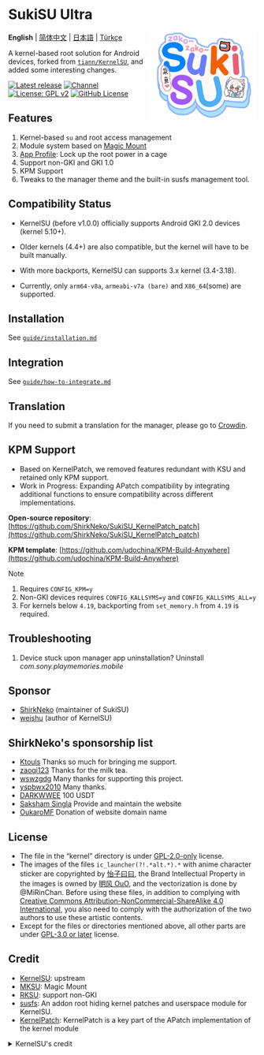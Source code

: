 # SukiSU Ultra
<img align='right' src='SukiSU-mini.svg' width='220px' alt="sukisu logo">


**English** | [简体中文](./zh/README.md) | [日本語](./ja/README.md) | [Türkçe](./tr/README.md)

A kernel-based root solution for Android devices, forked from [`tiann/KernelSU`](https://github.com/tiann/KernelSU), and added some interesting changes.

[![Latest release](https://img.shields.io/github/v/release/SukiSU-Ultra/SukiSU-Ultra?label=Release&logo=github)](https://github.com/tiann/KernelSU/releases/latest)
[![Channel](https://img.shields.io/badge/Follow-Telegram-blue.svg?logo=telegram)](https://t.me/Sukiksu)
[![License: GPL v2](https://img.shields.io/badge/License-GPL%20v2-orange.svg?logo=gnu)](https://www.gnu.org/licenses/old-licenses/gpl-2.0.en.html)
[![GitHub License](https://img.shields.io/github/license/tiann/KernelSU?logo=gnu)](/LICENSE)

## Features

1. Kernel-based `su` and root access management
2. Module system based on [Magic Mount](https://github.com/5ec1cff/KernelSU)
3. [App Profile](https://kernelsu.org/guide/app-profile.html): Lock up the root power in a cage
4. Support non-GKI and GKI 1.0
5. KPM Support
6. Tweaks to the manager theme and the built-in susfs management tool.

## Compatibility Status

- KernelSU (before v1.0.0) officially supports Android GKI 2.0 devices (kernel 5.10+).

- Older kernels (4.4+) are also compatible, but the kernel will have to be built manually.

- With more backports, KernelSU can supports 3.x kernel (3.4-3.18).

- Currently, only `arm64-v8a`, `armeabi-v7a (bare)` and `X86_64`(some) are supported.

## Installation

See [`guide/installation.md`](guide/installation.md)

## Integration

See [`guide/how-to-integrate.md`](guide/how-to-integrate.md)

## Translation

If you need to submit a translation for the manager, please go to [Crowdin](https://crowdin.com/project/SukiSU-Ultra).

## KPM Support

- Based on KernelPatch, we removed features redundant with KSU and retained only KPM support.
- Work in Progress: Expanding APatch compatibility by integrating additional functions to ensure compatibility across different implementations.

**Open-source repository**: [https://github.com/ShirkNeko/SukiSU_KernelPatch_patch](https://github.com/ShirkNeko/SukiSU_KernelPatch_patch)

**KPM template**: [https://github.com/udochina/KPM-Build-Anywhere](https://github.com/udochina/KPM-Build-Anywhere)

> [!Note]
>
> 1. Requires `CONFIG_KPM=y`
> 2. Non-GKI devices requires `CONFIG_KALLSYMS=y` and `CONFIG_KALLSYMS_ALL=y`
> 3. For kernels below `4.19`, backporting from `set_memory.h` from `4.19` is required.

## Troubleshooting

1. Device stuck upon manager app uninstallation?
   Uninstall _com.sony.playmemories.mobile_

## Sponsor

- [ShirkNeko](https://afdian.com/a/shirkneko) (maintainer of SukiSU)
- [weishu](https://github.com/sponsors/tiann) (author of KernelSU)

## ShirkNeko's sponsorship list

- [Ktouls](https://github.com/Ktouls) Thanks so much for bringing me support.
- [zaoqi123](https://github.com/zaoqi123) Thanks for the milk tea.
- [wswzgdg](https://github.com/wswzgdg) Many thanks for supporting this project.
- [yspbwx2010](https://github.com/yspbwx2010) Many thanks.
- [DARKWWEE](https://github.com/DARKWWEE) 100 USDT
- [Saksham Singla](https://github.com/TypeFlu) Provide and maintain the website
- [OukaroMF](https://github.com/OukaroMF) Donation of website domain name

## License

- The file in the “kernel” directory is under [GPL-2.0-only](https://www.gnu.org/licenses/old-licenses/gpl-2.0.en.html) license.
- The images of the files `ic_launcher(?!.*alt.*).*` with anime character sticker are copyrighted by [怡子曰曰](https://space.bilibili.com/10545509), the Brand Intellectual Property in the images is owned by [明风 OuO](https://space.bilibili.com/274939213), and the vectorization is done by @MiRinChan. Before using these files, in addition to complying with [Creative Commons Attribution-NonCommercial-ShareAlike 4.0 International](https://creativecommons.org/licenses/by-nc-sa/4.0/legalcode.txt), you also need to comply with the authorization of the two authors to use these artistic contents.
- Except for the files or directories mentioned above, all other parts are under [GPL-3.0 or later](https://www.gnu.org/licenses/gpl-3.0.html) license.

## Credit

- [KernelSU](https://github.com/tiann/KernelSU): upstream
- [MKSU](https://github.com/5ec1cff/KernelSU): Magic Mount
- [RKSU](https://github.com/rsuntk/KernelsU): support non-GKI
- [susfs](https://gitlab.com/simonpunk/susfs4ksu): An addon root hiding kernel patches and userspace module for KernelSU.
- [KernelPatch](https://github.com/bmax121/KernelPatch): KernelPatch is a key part of the APatch implementation of the kernel module

<details>
<summary>KernelSU's credit</summary>

- [Kernel-Assisted Superuser](https://git.zx2c4.com/kernel-assisted-superuser/about/): The KernelSU idea.
- [Magisk](https://github.com/topjohnwu/Magisk): The powerful root tool.
- [genuine](https://github.com/brevent/genuine/): APK v2 signature validation.
- [Diamorphine](https://github.com/m0nad/Diamorphine): Some rootkit skills.
</details>
